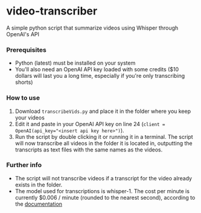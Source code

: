 # video-transcriber
A simple python script that summarize videos using Whisper through OpenAI's API

### Prerequisites
- Python (latest) must be installed on your system
- You'll also need an OpenAI API key loaded with some credits ($10 dollars will last you a long time, especially if you're only transcribing shorts)

### How to use
1. Download ``transcribeVids.py`` and place it in the folder where you keep your videos
2. Edit it and paste in your OpenAI API key on line 24 (``client = OpenAI(api_key="<insert api key here>")``).
3. Run the script by double clicking it or running it in a terminal. The script will now transcribe all videos in the folder it is located in, outputting the transcripts as text files with the same names as the videos.

### Further info
- The script will not transcribe videos if a transcript for the video already exists in the folder.
- The model used for transcriptions is whisper-1. The cost per minute is currently $0.006 / minute (rounded to the nearest second), according to the [documentation](https://openai.com/api/pricing/)
